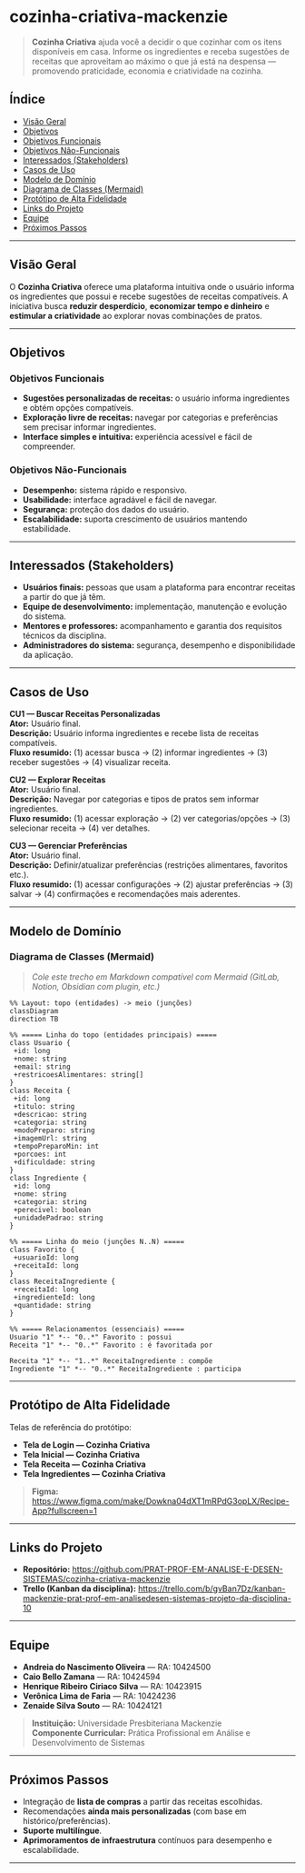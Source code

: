 # cozinha-criativa-mackenzie
> **Cozinha Criativa** ajuda você a decidir o que cozinhar com os itens disponíveis em casa. Informe os ingredientes e receba sugestões de receitas que aproveitam ao máximo o que já está na despensa — promovendo praticidade, economia e criatividade na cozinha.

## Índice
- [Visão Geral](#visão-geral)
- [Objetivos](#objetivos)
- [Objetivos Funcionais](#objetivos-funcionais)
- [Objetivos Não-Funcionais](#objetivos-não-funcionais)
- [Interessados (Stakeholders)](#interessados-stakeholders)
- [Casos de Uso](#casos-de-uso)
- [Modelo de Domínio](#modelo-de-domínio)
- [Diagrama de Classes (Mermaid)](#diagrama-de-classes-mermaid)
- [Protótipo de Alta Fidelidade](#protótipo-de-alta-fidelidade)
- [Links do Projeto](#links-do-projeto)
- [Equipe](#equipe)
- [Próximos Passos](#próximos-passos)


---

## Visão Geral
O **Cozinha Criativa** oferece uma plataforma intuitiva onde o usuário informa os ingredientes que possui e recebe sugestões de receitas compatíveis. A iniciativa busca **reduzir desperdício**, **economizar tempo e dinheiro** e **estimular a criatividade** ao explorar novas combinações de pratos.

---

## Objetivos

### Objetivos Funcionais
- **Sugestões personalizadas de receitas:** o usuário informa ingredientes e obtém opções compatíveis.
- **Exploração livre de receitas:** navegar por categorias e preferências sem precisar informar ingredientes.
- **Interface simples e intuitiva:** experiência acessível e fácil de compreender.

### Objetivos Não-Funcionais
- **Desempenho:** sistema rápido e responsivo.  
- **Usabilidade:** interface agradável e fácil de navegar.  
- **Segurança:** proteção dos dados do usuário.  
- **Escalabilidade:** suporta crescimento de usuários mantendo estabilidade.

---

## Interessados (Stakeholders)
- **Usuários finais:** pessoas que usam a plataforma para encontrar receitas a partir do que já têm.
- **Equipe de desenvolvimento:** implementação, manutenção e evolução do sistema.
- **Mentores e professores:** acompanhamento e garantia dos requisitos técnicos da disciplina.
- **Administradores do sistema:** segurança, desempenho e disponibilidade da aplicação.

---

## Casos de Uso
**CU1 — Buscar Receitas Personalizadas**  
**Ator:** Usuário final.  
**Descrição:** Usuário informa ingredientes e recebe lista de receitas compatíveis.  
**Fluxo resumido:** (1) acessar busca → (2) informar ingredientes → (3) receber sugestões → (4) visualizar receita.

**CU2 — Explorar Receitas**  
**Ator:** Usuário final.  
**Descrição:** Navegar por categorias e tipos de pratos sem informar ingredientes.  
**Fluxo resumido:** (1) acessar exploração → (2) ver categorias/opções → (3) selecionar receita → (4) ver detalhes.

**CU3 — Gerenciar Preferências**  
**Ator:** Usuário final.  
**Descrição:** Definir/atualizar preferências (restrições alimentares, favoritos etc.).  
**Fluxo resumido:** (1) acessar configurações → (2) ajustar preferências → (3) salvar → (4) confirmações e recomendações mais aderentes.

---

## Modelo de Domínio

### Diagrama de Classes (Mermaid)
> _Cole este trecho em Markdown compatível com Mermaid (GitLab, Notion, Obsidian com plugin, etc.)_

```mermaid
%% Layout: topo (entidades) -> meio (junções)
classDiagram
direction TB

%% ===== Linha do topo (entidades principais) =====
class Usuario {
 +id: long
 +nome: string
 +email: string
 +restricoesAlimentares: string[]
}
class Receita {
 +id: long
 +titulo: string
 +descricao: string
 +categoria: string
 +modoPreparo: string
 +imagemUrl: string
 +tempoPreparoMin: int
 +porcoes: int
 +dificuldade: string
}
class Ingrediente {
 +id: long
 +nome: string
 +categoria: string
 +perecivel: boolean
 +unidadePadrao: string
}

%% ===== Linha do meio (junções N..N) =====
class Favorito {
 +usuarioId: long
 +receitaId: long
}
class ReceitaIngrediente {
 +receitaId: long
 +ingredienteId: long
 +quantidade: string
}

%% ===== Relacionamentos (essenciais) =====
Usuario "1" *-- "0..*" Favorito : possui
Receita "1" *-- "0..*" Favorito : é favoritada por

Receita "1" *-- "1..*" ReceitaIngrediente : compõe
Ingrediente "1" *-- "0..*" ReceitaIngrediente : participa
```

---

## Protótipo de Alta Fidelidade
Telas de referência do protótipo:
- **Tela de Login — Cozinha Criativa**
- **Tela Inicial — Cozinha Criativa**
- **Tela Receita — Cozinha Criativa**
- **Tela Ingredientes — Cozinha Criativa**

> **Figma:** https://www.figma.com/make/Dowkna04dXT1mRPdG3opLX/Recipe-App?fullscreen=1

---

## Links do Projeto
- **Repositório:** https://github.com/PRAT-PROF-EM-ANALISE-E-DESEN-SISTEMAS/cozinha-criativa-mackenzie  
- **Trello (Kanban da disciplina):** https://trello.com/b/gvBan7Dz/kanban-mackenzie-prat-prof-em-analisedesen-sistemas-projeto-da-disciplina-10

---

## Equipe
- **Andreia do Nascimento Oliveira** — RA: 10424500  
- **Caio Bello Zamana** — RA: 10424594  
- **Henrique Ribeiro Ciriaco Silva** — RA: 10423915  
- **Verônica Lima de Faria** — RA: 10424236  
- **Zenaide Silva Souto** — RA: 10424121  

> **Instituição:** Universidade Presbiteriana Mackenzie  
> **Componente Curricular:** Prática Profissional em Análise e Desenvolvimento de Sistemas

---

## Próximos Passos
- Integração de **lista de compras** a partir das receitas escolhidas.  
- Recomendações **ainda mais personalizadas** (com base em histórico/preferências).  
- **Suporte multilíngue**.  
- **Aprimoramentos de infraestrutura** contínuos para desempenho e escalabilidade.

---